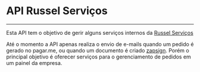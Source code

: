 # API Russel Serviços

---

Esta API tem o objetivo de gerir alguns serviços internos da [Russel Serviços](https://russelservicos.com.br)

Até o momento a API apenas realiza o envio de e-mails quando um pedido é gerado no pagar.me, ou quando um documento é criado [zapsign](https://zapsign.com.br/). Porém o principal objetivo é oferecer serviços para o gerenciamento de pedidos em um painel da empresa.

